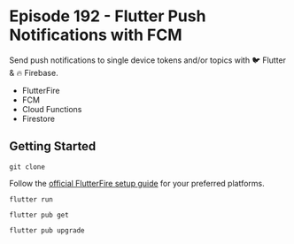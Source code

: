 # Episode 192 -  Flutter Push Notifications with FCM

Send push notifications to single device tokens and/or topics with 🐦 Flutter & 🔥 Firebase. 

- FlutterFire
- FCM
- Cloud Functions
- Firestore

## Getting Started

```
git clone
```

Follow the [official FlutterFire setup guide](https://firebase.google.com/docs/flutter/setup) for your preferred platforms. 

```
flutter run

flutter pub get

flutter pub upgrade

```


